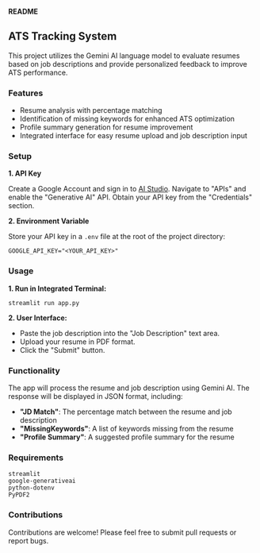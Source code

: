 **README**

## ATS Tracking System

This project utilizes the Gemini AI language model to evaluate resumes based on job descriptions and provide personalized feedback to improve ATS performance.

### Features

* Resume analysis with percentage matching
* Identification of missing keywords for enhanced ATS optimization
* Profile summary generation for resume improvement
* Integrated interface for easy resume upload and job description input

### Setup

**1. API Key**

Create a Google Account and sign in to [AI Studio](https://aistudio.google.com). Navigate to "APIs" and enable the "Generative AI" API. Obtain your API key from the "Credentials" section.

**2. Environment Variable**

Store your API key in a `.env` file at the root of the project directory:

```
GOOGLE_API_KEY="<YOUR_API_KEY>"
```

### Usage

**1. Run in Integrated Terminal:**

```
streamlit run app.py
```

**2. User Interface:**

* Paste the job description into the "Job Description" text area.
* Upload your resume in PDF format.
* Click the "Submit" button.

### Functionality

The app will process the resume and job description using Gemini AI. The response will be displayed in JSON format, including:

* **"JD Match"**: The percentage match between the resume and job description
* **"MissingKeywords"**: A list of keywords missing from the resume
* **"Profile Summary"**: A suggested profile summary for the resume

### Requirements

```
streamlit
google-generativeai
python-dotenv
PyPDF2
```

### Contributions

Contributions are welcome! Please feel free to submit pull requests or report bugs.